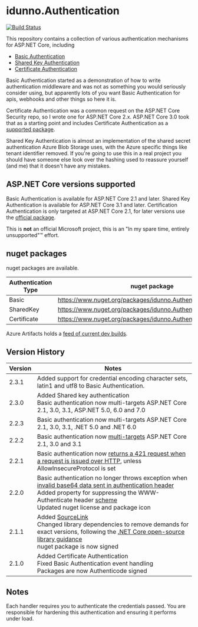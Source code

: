 ﻿# idunno.Authentication

[![Build Status](https://dev.azure.com/idunno-org/idunno.Authentication/_apis/build/status/blowdart.idunno.Authentication?branchName=dev)](https://dev.azure.com/idunno-org/idunno.Authentication/_build/latest?definitionId=1&branchName=dev)

This repository contains a collection of various authentication mechanisms for ASP.NET Core, including

* [Basic Authentication](src/idunno.Authentication.Basic/)
* [Shared Key Authentication](src/idunno.Authentication.SharedKey/)
* [Certificate Authentication](src/idunno.Authentication.Certificate/)

Basic Authentication started as a demonstration of how to write authentication middleware and was not as something you would seriously consider using, but apparently lots of you want Basic Authentication 
for apis, webhooks and other things so here it is.

Certificate Authentication was a common request on the ASP.NET Core Security repo, so I wrote one for ASP.NET Core 2.x.
ASP.NET Core 3.0 took that as a starting point and includes Certificate Authentication as a [supported package](https://docs.microsoft.com/en-us/aspnet/core/security/authentication/certauth?view=aspnetcore-3.1).

Shared Key Authentication is almost an implementation of the shared secret authentication Azure Blob Storage uses, with the Azure specific things like tenant identifier removed. If you're going to use
this in a real project you should have someone else look over the hashing used to reassure yourself (and me) that it doesn't have any mistakes.

## ASP.NET Core versions supported

Basic Authentication is available for ASP.NET Core 2.1 and later.
Shared Key Authentication is available for ASP.NET Core 3.1 and later.
Certification Authentication is only targeted at ASP.NET Core 2.1, for later versions use the [official package](https://docs.microsoft.com/en-us/aspnet/core/security/authentication/certauth).

This is **not** an official Microsoft project, this is an "In my spare time, entirely unsupported"™ effort.

## nuget packages

nuget packages are available.

| Authentication Type | nuget package                                                      |
|---------------------|--------------------------------------------------------------------|
| Basic               | https://www.nuget.org/packages/idunno.Authentication.Basic/        |
| SharedKey           | https://www.nuget.org/packages/idunno.Authentication.SharedKey/    |
| Certificate         | https://www.nuget.org/packages/idunno.Authentication.Certificate/  |

Azure Artifacts holds a [feed of current dev builds](https://dev.azure.com/idunno-org/idunno.Authentication/_artifacts/feed/idunno.Authentication.Builds).

## Version History

| Version | Notes |
|---------|-------|
|2.3.1    | Added support for credential encoding character sets, latin1 and utf8 to Basic Authentication. |
|2.3.0    | Added Shared key authentication<br>Basic authentication now multi-targets ASP.NET Core 2.1, 3.0, 3.1, ASP.NET 5.0, 6.0 and 7.0 |
|2.2.3    | Basic authentication now multi-targets ASP.NET Core 2.1, 3.0, 3.1, .NET 5.0 and .NET 6.0 |
|2.2.2    | Basic authentication now [multi-targets](https://github.com/blowdart/idunno.Authentication/issues/46) ASP.NET Core 2.1, 3.0 and 3.1 |
|2.2.1    | Basic authentication now [returns a 421 request when a request is issued over HTTP](https://github.com/blowdart/idunno.Authentication/issues/44), unless AllowInsecureProtocol is set |
|2.2.0    | Basic authentication no longer throws exception when [invalid base64 data sent in authentication header](https://github.com/blowdart/idunno.Authentication/issues/40)<br>Added property for suppressing the WWW-Authenticate header [scheme](https://github.com/blowdart/idunno.Authentication/issues/36)<br>Updated nuget license and package icon <br>
|2.1.1    | Added [SourceLink](https://github.com/dotnet/sourcelink/blob/master/README.md)<br>Changed library dependencies to remove demands for exact versions, following the [.NET Core open-source library guidance](https://docs.microsoft.com/en-us/dotnet/standard/library-guidance/)<br>nuget package is now signed
|2.1.0    | Added Certificate Authentication<br>Fixed Basic Authentication event handling<br>Packages are now Authenticode signed |


## Notes

Each handler requires you to authenticate the credentials passed.
You are responsible for hardening this authentication and ensuring it performs under load.
